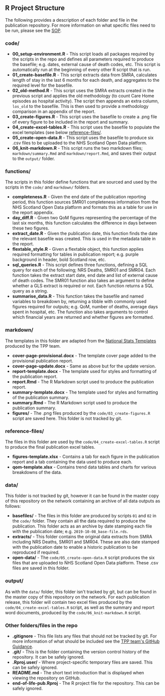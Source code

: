 ## R Project Structure

The following provides a description of each folder and file in the publication repository. For more information on what specific files need to be run, please see the [SOP](/.../.../sop/sop.md).

### code/

* **00_setup-environment.R** - This script loads all packages required by the scripts in the repo and defines all parameters required to produce the basefile; e.g. dates, external cause of death codes, etc. This script is automatically run at the beginning of every other R script that is run.
* **01_create-basefile.R** - This script extracts data from SMRA, calculates length of stay in the last 6 months for each death, and aggregates to the required level for the basefile.
* **02_old-method.R** - This script uses the SMRA extracts created in the previous script and applies the old methodology (to count Care Home episodes as hospital activity). The script then appends an extra column, `los_old` to the basefile. This is then used to provide a methodology comparison in an appendix of the report.
* **03_create-figures.R** - This script uses the basefile to create a .png file of every figure to be included in the report and summary.
* **04_create-excel-tables.R** - This script uses the basefile to populate the excel templates (see below [reference-files/](#reference-files). 
* **05_create-open-data.R** - This script uses the basefile to produce six .csv files to be uploaded to the NHS Scotland Open Data platform.
* **06_knit-markdown.R** - This script runs the two markdown files; `markdown/summary.Rmd` and `markdown/report.Rmd`, and saves their output to the `output/` folder.

### functions/
The scripts in this folder define functions that are sourced and used by the scripts in the `code/` and `markdown/` folders.

* **completeness.R** - Given the end date of the publication reporting period, this function sources SMR01 completeness information from the NHS Scotland Open Data platform and formats this as a table for use in the report appendix.
* **day_diff.R** - Given two QoM figures representing the percentage of the last six months, this function calculates the difference in days between these two figures.
* **extract_date.R** - Given the publication date, this function finds the date the relevant basefile was created. This is used in the metadata table in the report.
* **flextable_style.R** - Given a flextable object, this function applies required formatting for tables in publication report; e.g. purple background in header, bold Scotland row, etc.
* **sql_queries.R** - This script defines three functions, defining a SQL query for each of the following; NRS Deaths, SMR01 and SMR04. Each function takes the extract start date, end date and list of external cause of death codes. The SMR01 function also takes an argument to define whether a GLS extract is required or not. Each function returns a SQL query as a string. 
* **summarise_data.R** - This function takes the basefile and named variables to breakdown by, returning a tibble with commonly used figures required for outputs; e.g. QoM, number of deaths, average days spent in hospital, etc. The function also takes arguments to control which financial years are returned and whether figures are formatted.

### markdown/
The templates in this folder are adapted from the [National Stats Templates](https://github.com/NHS-NSS-transforming-publications/National-Stats-Template) produced by the TPP team.

* **cover-page-provisional.docx** - The template cover page added to the provisional publication report.
* **cover-page-update.docx** - Same as above but for the update version.
* **report-template.docx** - The template used for styles and formatting of the publication report.
* **report.Rmd** - The R Markdown script used to produce the publication report.
* **summary-template.docx** - The template used for styles and formatting of the publication summary.
* **summary.Rmd** - The R Markdown script used to produce the publication summary.
* **figures/** - The .png files produced by the `code/03_create-figures.R` script are saved here. This folder is not tracked by git.

### reference-files/
The files in this folder are used by the `code/04_create-excel-tables.R` script to produce the final publication excel tables.

* **figures-template.xlsx** - Contains a tab for each figure in the publication report and a tab containing the data used to produce each.
* **qom-template.xlsx** - Contains trend data tables and charts for various breakdowns of the data.

### data/
This folder is not tracked by git, however it can be found in the master copy of this repository on the network containing an archive of all data outputs as follows:

* **basefiles/** - The files in this folder are produced by scripts `01` and `02` in the `code/` folder. They contain all the data required to produce the publication. This folder acts as an archive by date stamping each file with the publication date; e.g. `2019-10-08_base-file.rds`.
* **extracts/** - This folder contains the original data extracts from SMRA including NRS Deaths, SMR01 and SMR04. These are also date stamped with the publication date to enable a historic publication to be reproduced if required.
* **open-data/** - The `code/05_create-open-data.R` script produces the six files that are uploaded to NHS Scotland Open Data platform. These .csv files are saved in this folder.

### output/
As with the `data/` folder, this folder isn't tracked by git, but can be found in the master copy of this repository on the network. For each publication release, this folder will contain two excel files produced by the `code/04_create-excel-tables.R` script, as well as the summary and report word documents, produced by the `code/06_knit-markdown.R` script.

### Other folders/files in the repo

* **.gitignore** - This file lists any files that should not be tracked by git. For more information of what should be included see the [TPP team's GitHub Guidance](https://github.com/NHS-NSS-transforming-publications/GitHub-guidance).
* **.git/** - This is the folder containing the version control history of the repository. It can be safely ignored.
* **.Rproj.user/** - Where project-specific temporary files are saved. This can be safely ignored.
* **README.md** - The short text introduction that is displayed when viewing the repository on GitHub.
* **end-of-life-pub.Rproj** - The R project file for the repository. This can be safely ignored.
